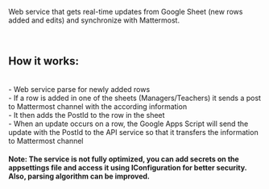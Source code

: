 Web service that gets real-time updates from Google Sheet (new rows added and edits) and synchronize with Mattermost. 

<br>

<h2> How it works: </h2> <br>
- Web service parse for newly added rows <br>
- If a row is added in one of the sheets (Managers/Teachers) it sends a post to Mattermost channel with the according information <br>
- It then adds the PostId to the row in the sheet <br>
- When an update occurs on a row, the Google Apps Script will send the update with the PostId to the API service so that it transfers the information to Mattermost channel <br>

<h4>Note: The service is not fully optimized, you can add secrets on the appsettings file and access it using IConfiguration for better security. <br> Also, parsing algorithm can be improved. </h4>
